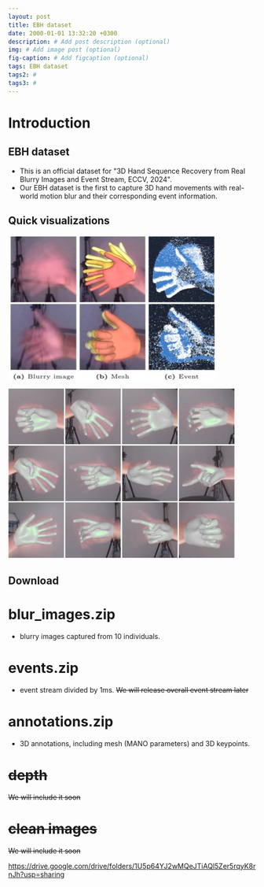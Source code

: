 ```yaml
---
layout: post
title: EBH dataset
date: 2000-01-01 13:32:20 +0300
description: # Add post description (optional)
img: # Add image post (optional)
fig-caption: # Add figcaption (optional)
tags: EBH dataset
tags2: #
tags3: #
---
```


# Introduction
## EBH dataset
- This is an official dataset for "3D Hand Sequence Recovery from Real Blurry Images and Event Stream, ECCV, 2024".
- Our EBH dataset is the first to capture 3D hand movements with real-world motion blur and their corresponding event information.


## Quick visualizations
![alt text](../assets/img/ebh_sample.jpg) 

![alt text](../assets/img/ebh_mesh.jpg)


## Download
# blur_images.zip
- blurry images captured from 10 individuals.
# events.zip
- event stream divided by 1ms. ~~We will release overall event stream later~~
# annotations.zip
- 3D annotations, including mesh (MANO parameters) and 3D keypoints.
# ~~depth~~
~~We will include it soon~~
# ~~clean images~~
~~We will include it soon~~

https://drive.google.com/drive/folders/1U5p64YJ2wMQeJTiAQl5Zer5rqyK8rnJh?usp=sharing

